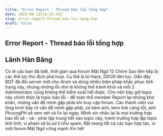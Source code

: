 ```yaml
---
title: "Error Report - Thread báo lỗi tổng hợp"
date: 2025-06-12T14:25:34Z
slug: error-report-thread-bao-loi-tong-hop
draft: false
---
```


## Error Report - Thread báo lỗi tổng hợp

## Lãnh Hàn Băng

Có lẽ các bạn đã biết, thời gian qua forum Mật Ngữ 12 Chòm Sao liên tiếp bị các thế lực thù địch phá hoại. Cụ thể là bị Hack, DDOS liên tục.
Gần đây BQT đã đổi server mới cho 4rum và dùng nhiều biện pháp khắc phục tình trạng này, nhưng những lỗi nhỏ là không thể tránh khỏi và mỗi 2 Administrator cũng không thể kiểm soát hết được.
Cho nên bây giờ topic này chính thức là topic báo lỗi - để toàn thể member Report lại những khó khăn, những vấn đề mình gặp phải khi truy cập forum.
Các thành viên vui lòng trình bày rõ vấn đề mình gặp phải, có kèm ảnh, kèm link càng tốt, anh PhuongPH sẽ xem xét và fix lại ngay.
Mình xin nhắc lại là mọi trường hợp báo lỗi sẽ - và - phải tập trung hết vào topic này, tránh trường hợp lập topic linh tinh, vi phạm sẽ bị xử lí như spam.
Rất mong tất cả các bạn hợp tác, vì một forum Mật Ngữ vững mạnh 
Xin hết
